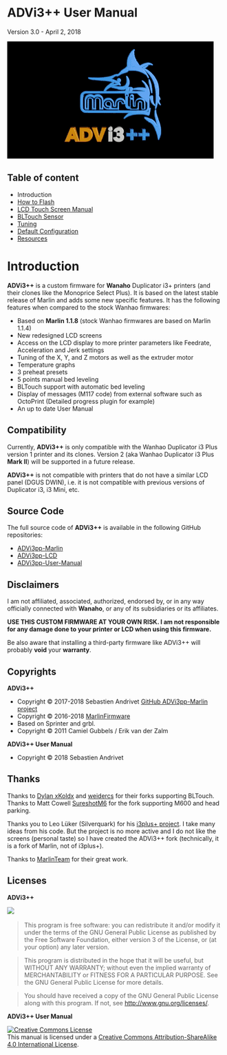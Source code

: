 # ADVi3++ User Manual
Version 3.0 - April 2, 2018

![](assets/Boot-and-Screens.gif)

## Table of content

* Introduction
* [How to Flash](How-to-Flash.md)
* [LCD Touch Screen Manual](LCD-Touch-Screen-Manual.md)
* [BLTouch Sensor](BLTouch.md)
* [Tuning](Tuning.md)
* [Default Configuration](Default-Configuration.md)
* [Resources](Resources.md)

# Introduction

**ADVi3++** is a custom firmware for **Wanaho** Duplicator i3+ printers (and their clones like the Monoprice Select Plus). It is based on the latest stable release of Marlin and adds some new specific features. It has the following features when compared to the stock Wanhao firmwares:

* Based on **Marlin 1.1.8** (stock Wanhao firmwares are based on Marlin 1.1.4)
* New redesigned LCD screens
* Access on the LCD display to more printer parameters like Feedrate, Acceleration and Jerk settings
* Tuning of the X, Y, and Z motors as well as the extruder motor
* Temperature graphs
* 3 preheat presets
* 5 points manual bed leveling
* BLTouch support with automatic bed leveling
* Display of messages (M117 code) from external software such as OctoPrint (Detailed progress plugin for example)
* An up to date User Manual

## Compatibility

Currently, **ADVi3++** is only compatible with the Wanhao Duplicator i3 Plus version 1 printer and its clones. Version 2 (aka Wanhao Duplicator i3 Plus **Mark II**) will be supported in a future release.

**ADVi3++** is not compatible with printers that do not have a similar LCD panel (DGUS DWIN), i.e. it is not compatible with previous versions of Duplicator i3, i3 Mini, etc.

## Source Code

The full source code of **ADVi3++** is available in the following GitHub repositories:

* [ADVi3pp-Marlin](https://github.com/andrivet/ADVi3pp-Marlin)
* [ADVi3pp-LCD](https://github.com/andrivet/ADVi3pp-LCD)
* [ADVi3pp-User-Manual](https://github.com/andrivet/ADVi3pp-User-Manual)

## Disclaimers

I am not affiliated, associated, authorized, endorsed by, or in any way officially connected with **Wanaho**, or any of its subsidiaries or its affiliates.

**USE THIS CUSTOM FIRMWARE AT YOUR OWN RISK. I am not responsible for any damage done to your printer or LCD when using this firmware.**

Be also aware that installing a third-party firmware like ADVi3++ will probably **void** your **warranty**.

## Copyrights

**ADVi3++**

* Copyright &copy; 2017-2018 Sebastien Andrivet [GitHub ADVi3pp-Marlin project](https://github.com/andrivet/advi3pp-Marlin])
* Copyright &copy; 2016-2018 [MarlinFirmware](https://github.com/MarlinFirmware/Marlin)
* Based on Sprinter and grbl.
* Copyright &copy; 2011 Camiel Gubbels / Erik van der Zalm

**ADVi3++ User Manual**

* Copyright &copy; 2018 Sebastien Andrivet

## Thanks

Thanks to [Dylan xKoldx](https://github.com/xKoldx/ADVi3pp-Marlin) and [weidercs](https://github.com/weidercs/ADVi3pp-Marlin) for their forks supporting BLTouch. Thanks to Matt Cowell [SureshotM6](https://github.com/SureshotM6/ADVi3pp-Marlin) for the fork supporting M600 and head parking.

Thanks you to Leo Lüker (Silverquark) for his [i3plus+ project](https://github.com/Silverquark/i3PlusPlus). I take many ideas from his code. But the project is no more active and I do not like the screens (personal taste) so I have created the ADVi3++ fork (technically, it is a fork of Marlin, not of i3plus+).

Thanks to [MarlinTeam](http://marlinfw.org/) for their great work.

## Licenses

**ADVi3++**

![](https://www.gnu.org/graphics/gplv3-127x51.png)

> This program is free software: you can redistribute it and/or modify it under the terms of the GNU General Public License as published by the Free Software Foundation, either version 3 of the License, or (at your option) any later version.

> This program is distributed in the hope that it will be useful, but WITHOUT ANY WARRANTY; without even the implied warranty of MERCHANTABILITY or FITNESS FOR A PARTICULAR PURPOSE.  See the GNU General Public License for more details.

> You should have received a copy of the GNU General Public License along with this program. If not, see <http://www.gnu.org/licenses/>.

**ADVi3++ User Manual**

<a rel="license" href="http://creativecommons.org/licenses/by-sa/4.0/"><img alt="Creative Commons License" style="border-width:0" src="https://i.creativecommons.org/l/by-sa/4.0/88x31.png" /></a><br />This manual is licensed under a <a rel="license" href="http://creativecommons.org/licenses/by-sa/4.0/">Creative Commons Attribution-ShareAlike 4.0 International License</a>.


